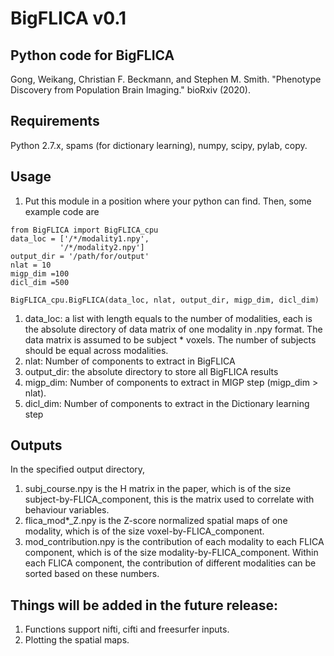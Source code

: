 # BigFLICA v0.1

## Python code for BigFLICA
Gong, Weikang, Christian F. Beckmann, and Stephen M. Smith. "Phenotype Discovery from Population Brain Imaging." bioRxiv (2020).

## Requirements
Python 2.7.x, spams (for dictionary learning), numpy, scipy, pylab, copy.

## Usage

1. Put this module in a position where your python can find. Then, some example code are
```
from BigFLICA import BigFLICA_cpu
data_loc = ['/*/modality1.npy',
           '/*/modality2.npy']
output_dir = '/path/for/output'
nlat = 10
migp_dim =100
dicl_dim =500

BigFLICA_cpu.BigFLICA(data_loc, nlat, output_dir, migp_dim, dicl_dim)

```
1. data_loc: a list with length equals to the number of modalities, each is the absolute directory of data
          matrix of one modality in .npy format. The data matrix is assumed to be subject * voxels.
          The number of subjects should be equal across modalities.
2. nlat: Number of components to extract in BigFLICA
3. output_dir: the absolute directory to store all BigFLICA results
4. migp_dim: Number of components to extract in MIGP step (migp_dim > nlat).
5. dicl_dim: Number of components to extract in the Dictionary learning step


## Outputs
In the specified output directory,
1. subj_course.npy is the H matrix in the paper, which is of the size subject-by-FLICA_component, this is the matrix used to correlate with behaviour variables.
2. flica_mod*_Z.npy is the Z-score normalized spatial maps of one modality, which is of the size voxel-by-FLICA_component.
3. mod_contribution.npy is the contribution of each modality to each FLICA component, which is of the size modality-by-FLICA_component. Within each FLICA component, the contribution of different modalities can be sorted based on these numbers.


## Things will be added in the future release:
1. Functions support nifti, cifti and freesurfer inputs.
2. Plotting the spatial maps.







